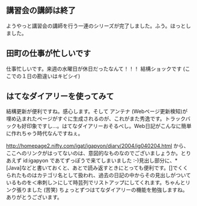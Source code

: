 ## 講習会の講師は終了

ようやっと講習会の講師を行う一連のシリーズが完了しました。ふう。ほっとしました。


## 田町の仕事が忙しいです

仕事忙しいです。来週の水曜日が休日だったなんて！！！ 結構ショックです (ここでの１日の勘違いはキビシイ)


## はてなダイアリーを使ってみて

結構更新が便利ですね。感心します。そして アンテナ (Webページ更新検知)が埋め込まれたページがすぐに生成されるのが、これがまた秀逸です。トラックバックも好印象ですし…。はてなダイアリーおそるべし。Web日記がこんなに簡単に作れちゃう時代なんですねぇ。

http://homepage2.nifty.com/igat/igapyon/diary/2004/ig040204.html から、ここへのリンクがはってないのは、意図的なものなのでございましょうか。とりあえず id:igapyon であてずっぽうで来てしまいました :-)見出し部分に、*[Java]などと書いておくと、あとで読み返すときにとっても便利です。[]でくくられたものはカテゴリ名として扱われ、過去の日記の中からその見出しがついているものを＜串刺し＞にして時芸列でリストアップにしてくれます。ちゃんとリンク張りました (苦笑) ちょっとずつはてなダイアリーの機能を勉強しますね。ありがとうございます。
